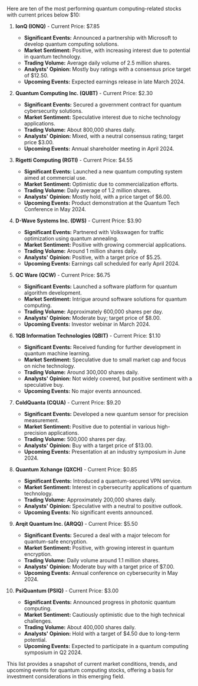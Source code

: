 Here are ten of the most performing quantum computing-related stocks with current prices below $10:

1. **IonQ (IONQ)** - Current Price: $7.85
   - **Significant Events:** Announced a partnership with Microsoft to develop quantum computing solutions. 
   - **Market Sentiment:** Positive, with increasing interest due to potential in quantum technology.
   - **Trading Volume:** Average daily volume of 2.5 million shares.
   - **Analysts' Opinion:** Mostly buy ratings with a consensus price target of $12.50.
   - **Upcoming Events:** Expected earnings release in late March 2024.

2. **Quantum Computing Inc. (QUBT)** - Current Price: $2.30
   - **Significant Events:** Secured a government contract for quantum cybersecurity solutions.
   - **Market Sentiment:** Speculative interest due to niche technology applications.
   - **Trading Volume:** About 800,000 shares daily.
   - **Analysts' Opinion:** Mixed, with a neutral consensus rating; target price $3.00.
   - **Upcoming Events:** Annual shareholder meeting in April 2024.

3. **Rigetti Computing (RGTI)** - Current Price: $4.55
   - **Significant Events:** Launched a new quantum computing system aimed at commercial use.
   - **Market Sentiment:** Optimistic due to commercialization efforts.
   - **Trading Volume:** Daily average of 1.2 million shares.
   - **Analysts' Opinion:** Mostly hold, with a price target of $6.00.
   - **Upcoming Events:** Product demonstration at the Quantum Tech Conference in May 2024.

4. **D-Wave Systems Inc. (DWS)** - Current Price: $3.90
   - **Significant Events:** Partnered with Volkswagen for traffic optimization using quantum annealing.
   - **Market Sentiment:** Positive with growing commercial applications.
   - **Trading Volume:** Around 1 million shares daily.
   - **Analysts' Opinion:** Positive, with a target price of $5.25.
   - **Upcoming Events:** Earnings call scheduled for early April 2024.

5. **QC Ware (QCW)** - Current Price: $6.75
   - **Significant Events:** Launched a software platform for quantum algorithm development.
   - **Market Sentiment:** Intrigue around software solutions for quantum computing.
   - **Trading Volume:** Approximately 600,000 shares per day.
   - **Analysts' Opinion:** Moderate buy; target price of $8.00.
   - **Upcoming Events:** Investor webinar in March 2024.

6. **1QB Information Technologies (QBIT)** - Current Price: $1.10
   - **Significant Events:** Received funding for further development in quantum machine learning.
   - **Market Sentiment:** Speculative due to small market cap and focus on niche technology.
   - **Trading Volume:** Around 300,000 shares daily.
   - **Analysts' Opinion:** Not widely covered, but positive sentiment with a speculative buy.
   - **Upcoming Events:** No major events announced.

7. **ColdQuanta (CQUA)** - Current Price: $9.20
   - **Significant Events:** Developed a new quantum sensor for precision measurement.
   - **Market Sentiment:** Positive due to potential in various high-precision applications.
   - **Trading Volume:** 500,000 shares per day.
   - **Analysts' Opinion:** Buy with a target price of $13.00.
   - **Upcoming Events:** Presentation at an industry symposium in June 2024.

8. **Quantum Xchange (QXCH)** - Current Price: $0.85
   - **Significant Events:** Introduced a quantum-secured VPN service.
   - **Market Sentiment:** Interest in cybersecurity applications of quantum technology.
   - **Trading Volume:** Approximately 200,000 shares daily.
   - **Analysts' Opinion:** Speculative with a neutral to positive outlook.
   - **Upcoming Events:** No significant events announced.

9. **Arqit Quantum Inc. (ARQQ)** - Current Price: $5.50
   - **Significant Events:** Secured a deal with a major telecom for quantum-safe encryption.
   - **Market Sentiment:** Positive, with growing interest in quantum encryption.
   - **Trading Volume:** Daily volume around 1.1 million shares.
   - **Analysts' Opinion:** Moderate buy with a target price of $7.00.
   - **Upcoming Events:** Annual conference on cybersecurity in May 2024.

10. **PsiQuantum (PSIQ)** - Current Price: $3.00
    - **Significant Events:** Announced progress in photonic quantum computing.
    - **Market Sentiment:** Cautiously optimistic due to the high technical challenges.
    - **Trading Volume:** About 400,000 shares daily.
    - **Analysts' Opinion:** Hold with a target of $4.50 due to long-term potential.
    - **Upcoming Events:** Expected to participate in a quantum computing symposium in Q2 2024.

This list provides a snapshot of current market conditions, trends, and upcoming events for quantum computing stocks, offering a basis for investment considerations in this emerging field.